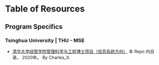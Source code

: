 # Table of Resources

## Program Specifics

### Tsinghua University | THU - MSE

- [清华大学经管学院管理科学与工程博士项目（信息系统方向）](Tsinghua-University-MSE/2020-Charles_X/Readme.md) 本 Repo 内目录。 2020年。 By Charles_X.
